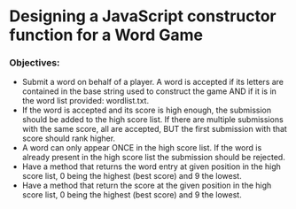 # Designing a JavaScript constructor function for a Word Game

### Objectives:

* Submit a word on behalf of a player. A word is accepted if its letters are contained in the base string used to construct the game AND if it is in the word list provided: wordlist.txt.
* If the word is accepted and its score is high enough, the submission should be added to the high score list. If there are multiple submissions with the same score, all are accepted, BUT the first submission with that score should rank higher.
* A word can only appear ONCE in the high score list. If the word is already present in the high score list the submission should be rejected.
* Have a method that returns the word entry at given position in the high score list, 0 being the highest (best score) and 9 the lowest.
* Have a method that return the score at the given position in the high score list, 0 being the highest (best score) and 9 the lowest.